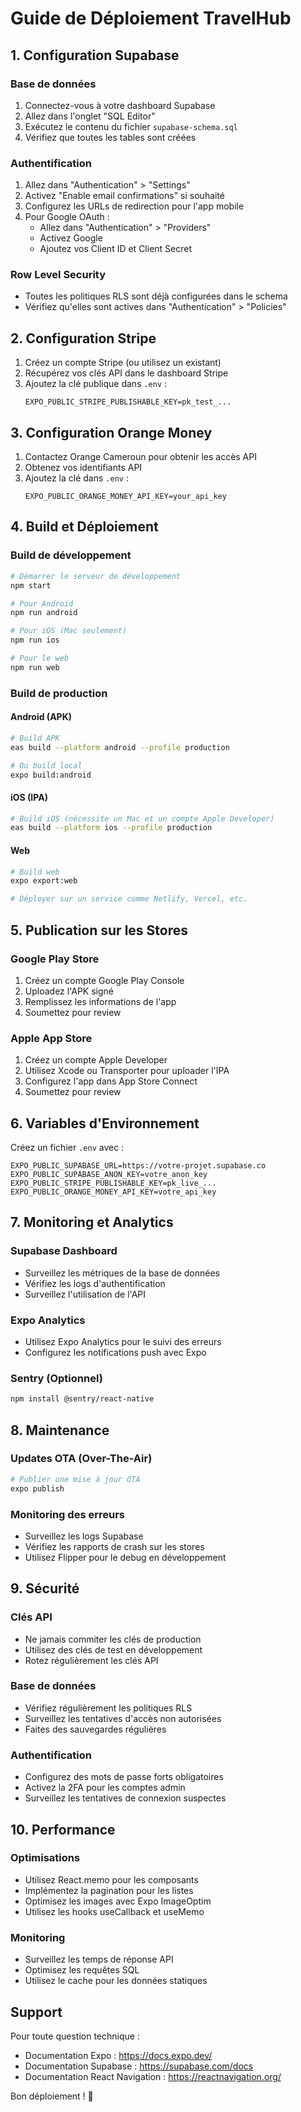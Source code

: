 # Guide de Déploiement TravelHub

## 1. Configuration Supabase

### Base de données
1. Connectez-vous à votre dashboard Supabase
2. Allez dans l'onglet "SQL Editor"
3. Exécutez le contenu du fichier `supabase-schema.sql`
4. Vérifiez que toutes les tables sont créées

### Authentification
1. Allez dans "Authentication" > "Settings"
2. Activez "Enable email confirmations" si souhaité
3. Configurez les URLs de redirection pour l'app mobile
4. Pour Google OAuth :
   - Allez dans "Authentication" > "Providers"
   - Activez Google
   - Ajoutez vos Client ID et Client Secret

### Row Level Security
- Toutes les politiques RLS sont déjà configurées dans le schema
- Vérifiez qu'elles sont actives dans "Authentication" > "Policies"

## 2. Configuration Stripe

1. Créez un compte Stripe (ou utilisez un existant)
2. Récupérez vos clés API dans le dashboard Stripe
3. Ajoutez la clé publique dans `.env` :
   ```
   EXPO_PUBLIC_STRIPE_PUBLISHABLE_KEY=pk_test_...
   ```

## 3. Configuration Orange Money

1. Contactez Orange Cameroun pour obtenir les accès API
2. Obtenez vos identifiants API
3. Ajoutez la clé dans `.env` :
   ```
   EXPO_PUBLIC_ORANGE_MONEY_API_KEY=your_api_key
   ```

## 4. Build et Déploiement

### Build de développement
```bash
# Démarrer le serveur de développement
npm start

# Pour Android
npm run android

# Pour iOS (Mac seulement)
npm run ios

# Pour le web
npm run web
```

### Build de production

#### Android (APK)
```bash
# Build APK
eas build --platform android --profile production

# Ou build local
expo build:android
```

#### iOS (IPA)
```bash
# Build iOS (nécessite un Mac et un compte Apple Developer)
eas build --platform ios --profile production
```

#### Web
```bash
# Build web
expo export:web

# Déployer sur un service comme Netlify, Vercel, etc.
```

## 5. Publication sur les Stores

### Google Play Store
1. Créez un compte Google Play Console
2. Uploadez l'APK signé
3. Remplissez les informations de l'app
4. Soumettez pour review

### Apple App Store
1. Créez un compte Apple Developer
2. Utilisez Xcode ou Transporter pour uploader l'IPA
3. Configurez l'app dans App Store Connect
4. Soumettez pour review

## 6. Variables d'Environnement

Créez un fichier `.env` avec :
```
EXPO_PUBLIC_SUPABASE_URL=https://votre-projet.supabase.co
EXPO_PUBLIC_SUPABASE_ANON_KEY=votre_anon_key
EXPO_PUBLIC_STRIPE_PUBLISHABLE_KEY=pk_live_...
EXPO_PUBLIC_ORANGE_MONEY_API_KEY=votre_api_key
```

## 7. Monitoring et Analytics

### Supabase Dashboard
- Surveillez les métriques de la base de données
- Vérifiez les logs d'authentification
- Surveillez l'utilisation de l'API

### Expo Analytics
- Utilisez Expo Analytics pour le suivi des erreurs
- Configurez les notifications push avec Expo

### Sentry (Optionnel)
```bash
npm install @sentry/react-native
```

## 8. Maintenance

### Updates OTA (Over-The-Air)
```bash
# Publier une mise à jour OTA
expo publish
```

### Monitoring des erreurs
- Surveillez les logs Supabase
- Vérifiez les rapports de crash sur les stores
- Utilisez Flipper pour le debug en développement

## 9. Sécurité

### Clés API
- Ne jamais commiter les clés de production
- Utilisez des clés de test en développement
- Rotez régulièrement les clés API

### Base de données
- Vérifiez régulièrement les politiques RLS
- Surveillez les tentatives d'accès non autorisées
- Faites des sauvegardes régulières

### Authentification
- Configurez des mots de passe forts obligatoires
- Activez la 2FA pour les comptes admin
- Surveillez les tentatives de connexion suspectes

## 10. Performance

### Optimisations
- Utilisez React.memo pour les composants
- Implémentez la pagination pour les listes
- Optimisez les images avec Expo ImageOptim
- Utilisez les hooks useCallback et useMemo

### Monitoring
- Surveillez les temps de réponse API
- Optimisez les requêtes SQL
- Utilisez le cache pour les données statiques

## Support

Pour toute question technique :
- Documentation Expo : https://docs.expo.dev/
- Documentation Supabase : https://supabase.com/docs
- Documentation React Navigation : https://reactnavigation.org/

Bon déploiement ! 🚀
